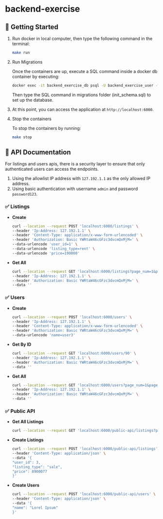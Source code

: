# backend-exercise<br>


## 🚀 Getting Started

1. Run docker in local computer, then type the following command in the terminal:
    ```sh
    make run
    ```

2. Run Migrations

   Once the containers are up, execute a SQL command inside a docker db container by executing:
   ```sh
   docker exec -it backend_exercise_db psql -U backend_exercise_user -W backend_exercise
   ```
   Then type the SQL command in migrations folder (init_schema.sql) to set up the database.


3. At this point, you can access the application at `http://localhost:6000`.


4. Stop the containers

   To stop the containers by running:

    ```sh
    make stop
    ```
   

## 📝 API Documentation

For listings and users apis, there is a security layer to ensure that only authenticated users can access the endpoints.
1. Using the allowlist IP address with `127.192.1.1` as the only allowed IP address.
2. Using basic authentication with username `admin` and password `password123`.


### ✅ Listings

- **Create**

    ```sh
    curl --location --request POST 'localhost:6000/listings' \
    --header 'Ip-Address: 127.192.1.1' \
    --header 'Content-Type: application/x-www-form-urlencoded' \
    --header 'Authorization: Basic YWRtaW46cGFzc3dvcmQxMjM=' \
    --data-urlencode 'user_id=1' \
    --data-urlencode 'listing_type=rent' \
    --data-urlencode 'price=190000'
    ```

- **Get All**

    ```sh
    curl --location --request GET 'localhost:6000/listings?page_num=1&page_size=3&user_id=1' \
    --header 'Ip-Address: 127.192.1.1' \
    --header 'Authorization: Basic YWRtaW46cGFzc3dvcmQxMjM=' \
    --data ''
    ```  

### ✅ Users

- **Create**

    ```sh
    curl --location --request POST 'localhost:6000/users' \
    --header 'Ip-Address: 127.192.1.1' \
    --header 'Content-Type: application/x-www-form-urlencoded' \
    --header 'Authorization: Basic YWRtaW46cGFzc3dvcmQxMjM=' \
    --data-urlencode 'name=user3'
    ```

- **Get By ID**

    ```sh
    curl --location --request GET 'localhost:6000/users/90' \
    --header 'Ip-Address: 127.192.1.1' \
    --header 'Authorization: Basic YWRtaW46cGFzc3dvcmQxMjM=' \
    --data ''
    ```

- **Get All**

    ```sh
    curl --location --request GET 'localhost:6000/users?page_num=1&page_size=1' \
    --header 'Ip-Address: 127.192.1.1' \
    --header 'Authorization: Basic YWRtaW46cGFzc3dvcmQxMjM=' \
    --data ''
    ```


### ✅ Public API

- **Get All Listings**

    ```sh
    curl --location --request GET 'localhost:6000/public-api/listings?page_num=1&page_size=10&user_id=3'
    ```

- **Create Listings**

    ```sh
    curl --location --request POST 'localhost:6000/public-api/listings' \
    --header 'Content-Type: application/json' \
    --data '{
    "user_id": 3,
    "listing_type": "sale",
    "price": 8900077
    }'
    ```

- **Create Users**

    ```sh
    curl --location --request POST 'localhost:6000/public-api/users' \
    --header 'Content-Type: application/json' \
    --data '{
    "name": "Lorel Ipsum"
    }'
    ```